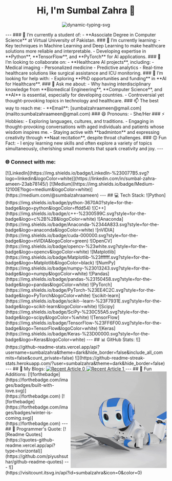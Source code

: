 <h1 align="center">Hi, I'm Sumbal Zahra 👋</h1>   
<p align="center">
  <img src="https://readme-typing-svg.herokuapp.com?font=Ubuntu&color=FFFFFF&size=30&center=true&vCenter=true&width=700&lines=%F0%9F%8C%9F+Mesmerized+by+Power+of+Tech+for+Healthcare;🚀+Exploring+ML%2C+DL%2C+and+AI;👩‍💻+Student+Developer;🧩+Occasional+Competitive+Programmer;📚+Life-long+Learner;✈️+Waiting+to+Travel+the+World&duration=5000&pause=2000" alt="dynamic-typing-svg" />
</p>
---   
### 🔭 I’m currently a student of:   
- **Associate Degree in Computer Science** at Virtual University of Pakistan.                    
### 🌱 I’m currently learning:       
- Key techniques in Machine Learning and Deep Learning to make healthcare solutions more reliable and interpretable.                    
- Developing expertise in **Python**, **TensorFlow**, and **PyTorch** for AI applications.                      
### 👯 I’m looking to collaborate on:               
- **Healthcare AI projects**, including:              
  - Medical imaging                   
  - Personalized medicine                 
  - Predictive analytics                       
  - Real-time healthcare solutions like surgical assistance and ICU monitoring.                               
### 🤔 I’m looking for help with:                 
- Exploring **PhD opportunities and funding** in **AI for Healthcare**.             
### 💬 Ask me about:                    
- Why having interdisciplinary knowledge from **Biomedical Engineering**, **Computer Science**, and **AI** is essential, especially for developing countries.       
- Controversial yet thought-provoking topics in technology and healthcare.                 
### 📫 The best way to reach me:                   
- **Email**: [sumbalzahraameen@gmail.com](mailto:sumbalzahraameen@gmail.com)                      
### 😄 Pronouns:                     
- She/Her                     
### ⚡ Hobbies:        
- Exploring languages, cultures, and traditions.                      
- Engaging in thought-provoking conversations with aged individuals and patients whose wisdom inspires me.               
- Staying active with **badminton** and expressing creativity through **Naat recitation**, despite throat challenges.                 
### 😊 Fun Fact:                       
- I enjoy learning new skills and often explore a variety of topics simultaneously, cherishing small moments that spark creativity and joy.              
---        
<h3 align="left">🌐 Connect with me:</h3>            
[![LinkedIn](https://img.shields.io/badge/LinkedIn-%230077B5.svg?logo=linkedin&logoColor=white)](https://linkedin.com/in/sumbal-zahra-ameen-23ab78145/)            
[![Medium](https://img.shields.io/badge/Medium-12100E?logo=medium&logoColor=white)](https://medium.com/@sumbalzahraameen)                
---            
## 💻 Tech Stack:              
![Python](https://img.shields.io/badge/python-3670A0?style=for-the-badge&logo=python&logoColor=ffdd54)                
![C++](https://img.shields.io/badge/c++-%2300599C.svg?style=for-the-badge&logo=c%2B%2B&logoColor=white)                   
![Anaconda](https://img.shields.io/badge/Anaconda-%2344A833.svg?style=for-the-badge&logo=anaconda&logoColor=white)               
![nVIDIA](https://img.shields.io/badge/cuda-000000.svg?style=for-the-badge&logo=nVIDIA&logoColor=green)                 
![OpenCV](https://img.shields.io/badge/opencv-%23white.svg?style=for-the-badge&logo=opencv&logoColor=white)             
![Matplotlib](https://img.shields.io/badge/Matplotlib-%23ffffff.svg?style=for-the-badge&logo=Matplotlib&logoColor=black) 
![NumPy](https://img.shields.io/badge/numpy-%23013243.svg?style=for-the-badge&logo=numpy&logoColor=white) 
![Pandas](https://img.shields.io/badge/pandas-%23150458.svg?style=for-the-badge&logo=pandas&logoColor=white)          
![PyTorch](https://img.shields.io/badge/PyTorch-%23EE4C2C.svg?style=for-the-badge&logo=PyTorch&logoColor=white)              
![scikit-learn](https://img.shields.io/badge/scikit--learn-%23F7931E.svg?style=for-the-badge&logo=scikit-learn&logoColor=white)           
![Scipy](https://img.shields.io/badge/SciPy-%230C55A5.svg?style=for-the-badge&logo=scipy&logoColor=%white)                   
![TensorFlow](https://img.shields.io/badge/TensorFlow-%23FF6F00.svg?style=for-the-badge&logo=TensorFlow&logoColor=white)               
![Keras](https://img.shields.io/badge/Keras-%23D00000.svg?style=for-the-badge&logo=Keras&logoColor=white)                 
---             
## 📊 GitHub Stats:              
![](https://github-readme-stats.vercel.app/api?username=sumbalzahra&theme=dark&hide_border=false&include_all_commits=false&count_private=false)                  
![](https://github-readme-streak-stats.herokuapp.com/?user=sumbalzahra&theme=dark&hide_border=false)             
---          
## 📝 My Blogs:                      
<a target="_blank" href="https://sumbalzahraameen.medium.com/article-1-link">   
  <img src="https://github-readme-medium-recent-article.vercel.app/medium/@sumbalzahraameen/0" alt="Recent Article 0" />         
</a>           
<a target="_blank" href="https://sumbalzahraameen.medium.com/article-2-link">                       
  <img src="https://github-readme-medium-recent-article.vercel.app/medium/@sumbalzahraameen/1" alt="Recent Article 1" />                  
</a>           
---                    
## 🎉 Fun Additions:              
<img align="right" src=".github/giphy.gif" alt="robot" height="300" width="300" />            
[![forthebadge](https://forthebadge.com/images/badges/built-with-love.svg)](https://forthebadge.com)               
[![forthebadge](https://forthebadge.com/images/badges/winter-is-coming.svg)](https://forthebadge.com)                 
---               
## 💬 Programmer's Quote:                        
[![Readme Quotes](https://quotes-github-readme.vercel.app/api?type=horizontal)](https://github.com/piyushsuthar/github-readme-quotes)                   
---              
![](https://visitcount.itsvg.in/api?id=sumbalzahra&icon=0&color=0)           
